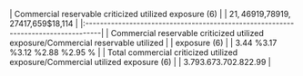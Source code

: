 | Commercial reservable criticized utilized exposure (6)                            |
| $21,469$19,789$19,274$17,659$18,114                                               |
|:----------------------------------------------------------------------------------|
| Commercial reservable criticized utilized exposure/Commercial reservable utilized |
| exposure (6)                                                                      |
| 3.44 %3.17 %3.12 %2.88 %2.95 %                                                    |
| Total commercial criticized utilized exposure/Commercial utilized exposure (6)    |
| 3.793.673.702.822.99                                                              |